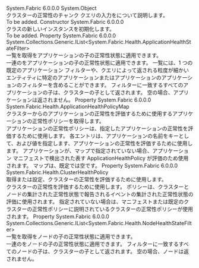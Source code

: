 <Type Name="ClusterHealthChunkQueryDescription" FullName="System.Fabric.Description.ClusterHealthChunkQueryDescription">
  <TypeSignature Language="C#" Value="public sealed class ClusterHealthChunkQueryDescription" />
  <TypeSignature Language="ILAsm" Value=".class public auto ansi sealed beforefieldinit ClusterHealthChunkQueryDescription extends System.Object" />
  <TypeSignature Language="DocId" Value="T:System.Fabric.Description.ClusterHealthChunkQueryDescription" />
  <TypeSignature Language="VB.NET" Value="Public NotInheritable Class ClusterHealthChunkQueryDescription" />
  <TypeSignature Language="F#" Value="type ClusterHealthChunkQueryDescription = class" />
  <AssemblyInfo>
    <AssemblyName>System.Fabric</AssemblyName>
    <AssemblyVersion>6.0.0.0</AssemblyVersion>
  </AssemblyInfo>
  <Base>
    <BaseTypeName>System.Object</BaseTypeName>
  </Base>
  <Interfaces />
  <Docs>
    <summary>
            クラスターの正常性のチャンク クエリの入力をについて説明します。
            </summary>
    <remarks>To be added.</remarks>
  </Docs>
  <Members>
    <Member MemberName=".ctor">
      <MemberSignature Language="C#" Value="public ClusterHealthChunkQueryDescription ();" />
      <MemberSignature Language="ILAsm" Value=".method public hidebysig specialname rtspecialname instance void .ctor() cil managed" />
      <MemberSignature Language="DocId" Value="M:System.Fabric.Description.ClusterHealthChunkQueryDescription.#ctor" />
      <MemberSignature Language="VB.NET" Value="Public Sub New ()" />
      <MemberType>Constructor</MemberType>
      <AssemblyInfo>
        <AssemblyName>System.Fabric</AssemblyName>
        <AssemblyVersion>6.0.0.0</AssemblyVersion>
      </AssemblyInfo>
      <Parameters />
      <Docs>
        <summary>
            <see cref="T:System.Fabric.Description.ClusterHealthChunkQueryDescription" /> クラスの新しいインスタンスを初期化します。
            </summary>
        <remarks>To be added.</remarks>
      </Docs>
    </Member>
    <Member MemberName="ApplicationFilters">
      <MemberSignature Language="C#" Value="public System.Collections.Generic.IList&lt;System.Fabric.Health.ApplicationHealthStateFilter&gt; ApplicationFilters { get; }" />
      <MemberSignature Language="ILAsm" Value=".property instance class System.Collections.Generic.IList`1&lt;class System.Fabric.Health.ApplicationHealthStateFilter&gt; ApplicationFilters" />
      <MemberSignature Language="DocId" Value="P:System.Fabric.Description.ClusterHealthChunkQueryDescription.ApplicationFilters" />
      <MemberSignature Language="VB.NET" Value="Public ReadOnly Property ApplicationFilters As IList(Of ApplicationHealthStateFilter)" />
      <MemberSignature Language="F#" Value="member this.ApplicationFilters : System.Collections.Generic.IList&lt;System.Fabric.Health.ApplicationHealthStateFilter&gt;" Usage="System.Fabric.Description.ClusterHealthChunkQueryDescription.ApplicationFilters" />
      <MemberType>Property</MemberType>
      <AssemblyInfo>
        <AssemblyName>System.Fabric</AssemblyName>
        <AssemblyVersion>6.0.0.0</AssemblyVersion>
      </AssemblyInfo>
      <ReturnValue>
        <ReturnType>System.Collections.Generic.IList&lt;System.Fabric.Health.ApplicationHealthStateFilter&gt;</ReturnType>
      </ReturnValue>
      <Docs>
        <summary>
            一覧を取得<see cref="T:System.Fabric.Health.ApplicationHealthStateFilter" />をアプリケーションの子の正常性状態に適用できます。
            </summary>
        <value>一連の<see cref="T:System.Fabric.Health.ApplicationHealthStateFilter" />をアプリケーションの子の正常性状態に適用できます。</value>
        <remarks>一覧には、1 つの既定のアプリケーション フィルターや、クエリによって返される粒度が細かいエンティティに特定のアプリケーションまたはアプリケーションのアプリケーションのフィルターを含めることができます。
            フィルターに一致するすべてのアプリケーションの子は、クラスターの子として返されます。
            空の場合、アプリケーションは返されません。</remarks>
      </Docs>
    </Member>
    <Member MemberName="ApplicationHealthPolicies">
      <MemberSignature Language="C#" Value="public System.Fabric.Health.ApplicationHealthPolicyMap ApplicationHealthPolicies { get; }" />
      <MemberSignature Language="ILAsm" Value=".property instance class System.Fabric.Health.ApplicationHealthPolicyMap ApplicationHealthPolicies" />
      <MemberSignature Language="DocId" Value="P:System.Fabric.Description.ClusterHealthChunkQueryDescription.ApplicationHealthPolicies" />
      <MemberSignature Language="VB.NET" Value="Public ReadOnly Property ApplicationHealthPolicies As ApplicationHealthPolicyMap" />
      <MemberSignature Language="F#" Value="member this.ApplicationHealthPolicies : System.Fabric.Health.ApplicationHealthPolicyMap" Usage="System.Fabric.Description.ClusterHealthChunkQueryDescription.ApplicationHealthPolicies" />
      <MemberType>Property</MemberType>
      <AssemblyInfo>
        <AssemblyName>System.Fabric</AssemblyName>
        <AssemblyVersion>6.0.0.0</AssemblyVersion>
      </AssemblyInfo>
      <ReturnValue>
        <ReturnType>System.Fabric.Health.ApplicationHealthPolicyMap</ReturnType>
      </ReturnValue>
      <Docs>
        <summary>
            クラスターからのアプリケーションの正常性を評価するために使用するアプリケーションの正常性ポリシーを取得します。 
            </summary>
        <value>アプリケーションの正常性ポリシーは、指定したアプリケーションの正常性を評価するために使用します。</value>
        <remarks>各エントリは、アプリケーションの名前をキーとして、および値を指定します、<see cref="T:System.Fabric.Health.ApplicationHealthPolicy" />アプリケーションの正常性を評価するために使用します。
            アプリケーションが、マップで指定されていない場合、アプリケーション マニフェストで検出された表す ApplicationHealthPolicy が評価のため使用されます。 マップは、既定では空です。
            </remarks>
      </Docs>
    </Member>
    <Member MemberName="ClusterHealthPolicy">
      <MemberSignature Language="C#" Value="public System.Fabric.Health.ClusterHealthPolicy ClusterHealthPolicy { get; set; }" />
      <MemberSignature Language="ILAsm" Value=".property instance class System.Fabric.Health.ClusterHealthPolicy ClusterHealthPolicy" />
      <MemberSignature Language="DocId" Value="P:System.Fabric.Description.ClusterHealthChunkQueryDescription.ClusterHealthPolicy" />
      <MemberSignature Language="VB.NET" Value="Public Property ClusterHealthPolicy As ClusterHealthPolicy" />
      <MemberSignature Language="F#" Value="member this.ClusterHealthPolicy : System.Fabric.Health.ClusterHealthPolicy with get, set" Usage="System.Fabric.Description.ClusterHealthChunkQueryDescription.ClusterHealthPolicy" />
      <MemberType>Property</MemberType>
      <AssemblyInfo>
        <AssemblyName>System.Fabric</AssemblyName>
        <AssemblyVersion>6.0.0.0</AssemblyVersion>
      </AssemblyInfo>
      <ReturnValue>
        <ReturnType>System.Fabric.Health.ClusterHealthPolicy</ReturnType>
      </ReturnValue>
      <Docs>
        <summary>
            取得または設定、<see cref="T:System.Fabric.Health.ClusterHealthPolicy" />クラスターの正常性を評価するために使用します。 
            </summary>
        <value><see cref="T:System.Fabric.Health.ClusterHealthPolicy" />クラスターの正常性を評価するために使用します。</value>
        <remarks>ポリシーは、クラスターとノードの集計された正常性状態で報告されるイベントの集計された正常性状態の評価に使用されます。
            指定されていない場合は、マニフェストまたは既定のクラスターの正常性ポリシーに説明されているクラスターの正常性ポリシーが使用されます。</remarks>
      </Docs>
    </Member>
    <Member MemberName="NodeFilters">
      <MemberSignature Language="C#" Value="public System.Collections.Generic.IList&lt;System.Fabric.Health.NodeHealthStateFilter&gt; NodeFilters { get; }" />
      <MemberSignature Language="ILAsm" Value=".property instance class System.Collections.Generic.IList`1&lt;class System.Fabric.Health.NodeHealthStateFilter&gt; NodeFilters" />
      <MemberSignature Language="DocId" Value="P:System.Fabric.Description.ClusterHealthChunkQueryDescription.NodeFilters" />
      <MemberSignature Language="VB.NET" Value="Public ReadOnly Property NodeFilters As IList(Of NodeHealthStateFilter)" />
      <MemberSignature Language="F#" Value="member this.NodeFilters : System.Collections.Generic.IList&lt;System.Fabric.Health.NodeHealthStateFilter&gt;" Usage="System.Fabric.Description.ClusterHealthChunkQueryDescription.NodeFilters" />
      <MemberType>Property</MemberType>
      <AssemblyInfo>
        <AssemblyName>System.Fabric</AssemblyName>
        <AssemblyVersion>6.0.0.0</AssemblyVersion>
      </AssemblyInfo>
      <ReturnValue>
        <ReturnType>System.Collections.Generic.IList&lt;System.Fabric.Health.NodeHealthStateFilter&gt;</ReturnType>
      </ReturnValue>
      <Docs>
        <summary>
            一覧を取得<see cref="T:System.Fabric.Health.NodeHealthStateFilter" />をノードの子の正常性状態に適用できます。
            </summary>
        <value>一連の<see cref="T:System.Fabric.Health.NodeHealthStateFilter" />をノードの子の正常性状態に適用できます。</value>
        <remarks>
            フィルターに一致するすべてのノードの子は、クラスターの子として返されます。
            空の場合、ノードは返されません。</remarks>
      </Docs>
    </Member>
  </Members>
</Type>